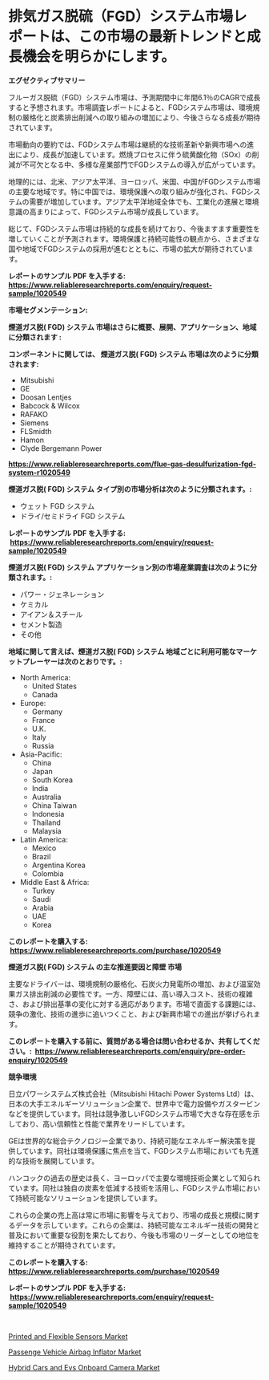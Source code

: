<p><h1>排気ガス脱硫（FGD）システム市場レポートは、この市場の最新トレンドと成長機会を明らかにします。</h1></p><p><strong>エグゼクティブサマリー</strong></p>
<p><p>フルーガス脱硫（FGD）システム市場は、予測期間中に年間6.1％のCAGRで成長すると予想されます。市場調査レポートによると、FGDシステム市場は、環境規制の厳格化と炭素排出削減への取り組みの増加により、今後さらなる成長が期待されています。</p><p>市場動向の要約では、FGDシステム市場は継続的な技術革新や新興市場への進出により、成長が加速しています。燃焼プロセスに伴う硫黄酸化物（SOx）の削減が不可欠となる中、多様な産業部門でFGDシステムの導入が広がっています。</p><p>地理的には、北米、アジア太平洋、ヨーロッパ、米国、中国がFGDシステム市場の主要な地域です。特に中国では、環境保護への取り組みが強化され、FGDシステムの需要が増加しています。アジア太平洋地域全体でも、工業化の進展と環境意識の高まりによって、FGDシステム市場が成長しています。</p><p>総じて、FGDシステム市場は持続的な成長を続けており、今後ますます重要性を増していくことが予測されます。環境保護と持続可能性の観点から、さまざまな国や地域でFGDシステムの採用が進むとともに、市場の拡大が期待されています。</p></p>
<p><strong>レポートのサンプル PDF を入手する: <a href="https://www.reliableresearchreports.com/enquiry/request-sample/1020549">https://www.reliableresearchreports.com/enquiry/request-sample/1020549</a></strong></p>
<p><strong>市場セグメンテーション:</strong></p>
<p><strong> 煙道ガス脱( FGD) システム 市場はさらに概要、展開、アプリケーション、地域に分類されます :</strong></p>
<p><strong>コンポーネントに関しては、 煙道ガス脱( FGD) システム 市場は次のように分類されます: &nbsp;</strong></p>
<p><ul><li>Mitsubishi</li><li>GE</li><li>Doosan Lentjes</li><li>Babcock & Wilcox</li><li>RAFAKO</li><li>Siemens</li><li>FLSmidth</li><li>Hamon</li><li>Clyde Bergemann Power</li></ul></p>
<p><strong><a href="https://www.reliableresearchreports.com/flue-gas-desulfurization-fgd-system-r1020549">https://www.reliableresearchreports.com/flue-gas-desulfurization-fgd-system-r1020549</a></strong></p>
<p><strong> 煙道ガス脱( FGD) システム タイプ別の市場分析は次のように分類されます。:</strong></p>
<p><ul><li>ウェット FGD システム</li><li>ドライ/セミドライ FGD システム</li></ul></p>
<p><strong>レポートのサンプル PDF を入手する: &nbsp;<a href="https://www.reliableresearchreports.com/enquiry/request-sample/1020549">https://www.reliableresearchreports.com/enquiry/request-sample/1020549</a></strong></p>
<p><strong> 煙道ガス脱( FGD) システム アプリケーション別の市場産業調査は次のように分類されます。:</strong></p>
<p><ul><li>パワー・ジェネレーション</li><li>ケミカル</li><li>アイアン＆スチール</li><li>セメント製造</li><li>その他</li></ul></p>
<p><strong>地域に関して言えば、煙道ガス脱( FGD) システム 地域ごとに利用可能なマーケットプレーヤーは次のとおりです。:</strong></p>
<p><ul>
    <li>
        North America:
        <ul>
            <li>United States</li>
            <li>Canada</li>
        </ul>
    </li>
    <li>
        Europe:
        <ul>
            <li>Germany</li>
            <li>France</li>
            <li>U.K.</li>
            <li>Italy</li>
            <li>Russia</li>
        </ul>
    </li>
    <li>
        Asia-Pacific:
        <ul>
            <li>China</li>
            <li>Japan</li>
            <li>South Korea</li>
            <li>India</li>
            <li>Australia</li>
            <li>China Taiwan</li>
            <li>Indonesia</li>
            <li>Thailand</li>
            <li>Malaysia</li>
        </ul>
    </li>
    <li>
        Latin America:
        <ul>
            <li>Mexico</li>
            <li>Brazil</li>
            <li>Argentina Korea</li>
            <li>Colombia</li>
        </ul>
    </li>
    <li>
        Middle East & Africa:
        <ul>
            <li>Turkey</li>
            <li>Saudi</li>
            <li>Arabia</li>
            <li>UAE</li>
            <li>Korea</li>
        </ul>
    </li>
    </ul></p>
<p><strong>このレポートを購入する: &nbsp;<a href="https://www.reliableresearchreports.com/purchase/1020549">https://www.reliableresearchreports.com/purchase/1020549</a></strong></p>
<p><strong>煙道ガス脱( FGD) システム の主な推進要因と障壁 市場</strong></p>
<p><p>主要なドライバーは、環境規制の厳格化、石炭火力発電所の増加、および温室効果ガス排出削減の必要性です。一方、障壁には、高い導入コスト、技術の複雑さ、および排出基準の変化に対する適応があります。市場で直面する課題には、競争の激化、技術の進歩に追いつくこと、および新興市場での進出が挙げられます。</p></p>
<p><strong>このレポートを購入する前に、質問がある場合は問い合わせるか、共有してください。:&nbsp; <a href="https://www.reliableresearchreports.com/enquiry/pre-order-enquiry/1020549">https://www.reliableresearchreports.com/enquiry/pre-order-enquiry/1020549</a></strong></p>
<p><strong>競争環境</strong></p>
<p><p>日立パワーシステムズ株式会社（Mitsubishi Hitachi Power Systems Ltd）は、日本の大手エネルギーソリューション企業で、世界中で電力設備やガスタービンなどを提供しています。同社は競争激しいFGDシステム市場で大きな存在感を示しており、高い信頼性と性能で業界をリードしています。</p><p>GEは世界的な総合テクノロジー企業であり、持続可能なエネルギー解決策を提供しています。同社は環境保護に焦点を当て、FGDシステム市場においても先進的な技術を展開しています。</p><p>ハンコックの過去の歴史は長く、ヨーロッパで主要な環境技術企業として知られています。同社は独自の炭素を低減する技術を活用し、FGDシステム市場において持続可能なソリューションを提供しています。</p><p>これらの企業の売上高は常に市場に影響を与えており、市場の成長と規模に関するデータを示しています。これらの企業は、持続可能なエネルギー技術の開発と普及において重要な役割を果たしており、今後も市場のリーダーとしての地位を維持することが期待されています。</p></p>
<p><strong>このレポートを購入する: &nbsp; <a href="https://www.reliableresearchreports.com/purchase/1020549">https://www.reliableresearchreports.com/purchase/1020549</a></strong></p>
<p><strong>レポートのサンプル PDF を入手する: &nbsp;<a href="https://www.reliableresearchreports.com/enquiry/request-sample/1020549">https://www.reliableresearchreports.com/enquiry/request-sample/1020549</a></strong><strong></strong></p>
<p>&nbsp;</p>
<p><p><a href="https://github.com/nicholepatriciadoylenwnrjr0/Market-Research-Report-List-2/blob/main/printed-and-flexible-sensors-market.md">Printed and Flexible Sensors Market</a></p><p><a href="https://www.linkedin.com/pulse/passenge-vehicle-airbag-inflator-market-size-reflecting-i9h8e?trackingId=TCUIdeVmFMLz6Vr0h3XIyA%3D%3D">Passenge Vehicle Airbag Inflator Market</a></p><p><a href="https://www.linkedin.com/pulse/hybrid-cars-evs-onboard-camera-market-centers-aspects-growth-vxyfe?trackingId=5j1TX30oWZEjbf3jJ2mAow%3D%3D">Hybrid Cars and Evs Onboard Camera Market</a></p></p>